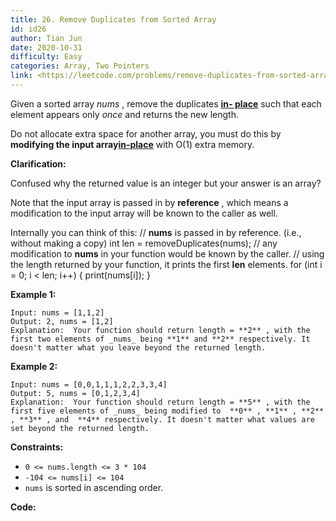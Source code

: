 ```yaml
---
title: 26. Remove Duplicates from Sorted Array
id: id26
author: Tian Jun
date: 2020-10-31
difficulty: Easy
categories: Array, Two Pointers
link: <https://leetcode.com/problems/remove-duplicates-from-sorted-array/description/>
---
```


Given a sorted array _nums_ , remove the duplicates [**in-
place**](https://en.wikipedia.org/wiki/In-place_algorithm) such that each
element appears only _once_ and returns the new length.

Do not allocate extra space for another array, you must do this by **modifying
the input array[in-place](https://en.wikipedia.org/wiki/In-place_algorithm)**
with O(1) extra memory.

**Clarification:**

Confused why the returned value is an integer but your answer is an array?

Note that the input array is passed in by **reference** , which means a
modification to the input array will be known to the caller as well.

Internally you can think of this:
            // **nums** is passed in by reference. (i.e., without making a copy)    int len = removeDuplicates(nums);        // any modification to **nums** in your function would be known by the caller.    // using the length returned by your function, it prints the first **len** elements.    for (int i = 0; i < len; i++) {        print(nums[i]);    }



**Example 1:**
            
	Input: nums = [1,1,2]    
	Output: 2, nums = [1,2]    
	Explanation:  Your function should return length = **2** , with the first two elements of _nums_ being **1** and **2** respectively. It doesn't matter what you leave beyond the returned length.    

**Example 2:**
            
	Input: nums = [0,0,1,1,1,2,2,3,3,4]    
	Output: 5, nums = [0,1,2,3,4]    
	Explanation:  Your function should return length = **5** , with the first five elements of _nums_ being modified to  **0** , **1** , **2** , **3** , and  **4** respectively. It doesn't matter what values are set beyond the returned length.    



**Constraints:**

  * `0 <= nums.length <= 3 * 104`
  * `-104 <= nums[i] <= 104`
  * `nums` is sorted in ascending order.


**Code:**
